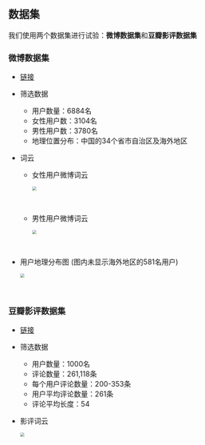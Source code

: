## 数据集

我们使用两个数据集进行试验：**微博数据集**和**豆瓣影评数据集**

### 微博数据集
- [链接](https://www.aminer.cn/influencelocality)

- 筛选数据

  - 用户数量：6884名
  - 女性用户数：3104名
  - 男性用户数：3780名
  - 地理位置分布：中国的34个省市自治区及海外地区


- 词云

  - 女性用户微博词云

    <img src="https://gitee.com/networklanguage/NetworkLanguage/raw/master/images/female.png" style="zoom:50%" />

    &nbsp;

  - 男性用户微博词云

    <img src="https://gitee.com/networklanguage/NetworkLanguage/raw/master/images/male.png?raw=trueimage" style="zoom:50%" />

    &nbsp;

- 用户地理分布图
  (图内未显示海外地区的581名用户)

  <img src="https://gitee.com/networklanguage/NetworkLanguage/raw/master/images/location_province.png" style="zoom:50%" />

  &nbsp;

### 豆瓣影评数据集
- [链接](http://moviedata.csuldw.com/)

- 筛选数据

  - 用户数量：1000名
  - 评论数量：261,118条
  - 每个用户评论数量：200-353条
  - 用户平均评论数量：261条
  - 评论平均长度：54

- 影评词云

  <img src="https://gitee.com/networklanguage/NetworkLanguage/raw/master/images/douban.png" style="zoom:50%" />

&nbsp;

  